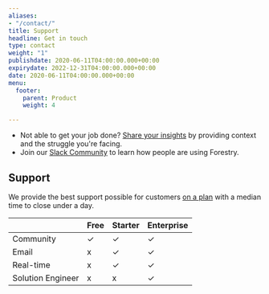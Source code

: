 ```yaml
---
aliases:
- "/contact/"
title: Support
headline: Get in touch
type: contact
weight: "1"
publishdate: 2020-06-11T04:00:00.000+00:00
expirydate: 2022-12-31T04:00:00.000+00:00
date: 2020-06-11T04:00:00.000+00:00
menu:
  footer:
    parent: Product
    weight: 4

---
```

* Not able to get your job done? [Share your insights](http://portal.productboard.com/forestry) by providing context and the struggle you're facing.
* Join our [Slack Community](https://join.slack.com/t/forestry-community/shared_invite/enQtNDAxMTU5NzcwMzA3LTY1MzM2YTZhN2Q2ZjkyMjk2ZmNhM2Y2ODIwYmU5YWRiNDYwMWRjNzhlOWJiMTg2NDc2ZWNlNjljOTNiNDZiZDk) to learn how people are using Forestry.

## Support

We provide the best support possible for customers [on a plan](/pricing/) with a median time to close under a day.

|  | Free | Starter | Enterprise |
| --- | --- | --- | --- |
| Community | ✓ | ✓ | ✓ |
| Email | x | ✓ | ✓ |
| Real-time | x | ✓ | ✓ |
| Solution Engineer | ⅹ | ⅹ | ✓ |
